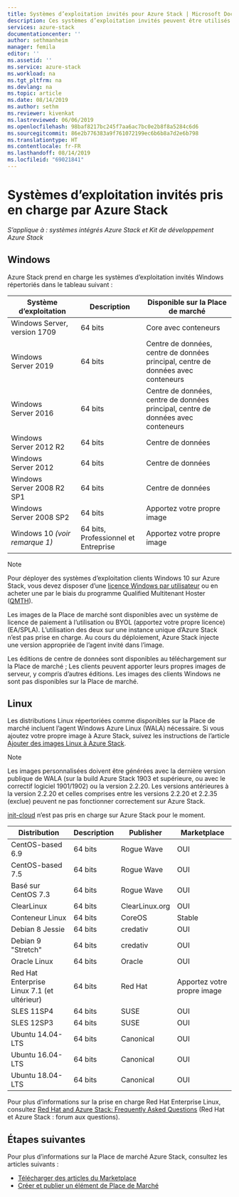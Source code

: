 ```yaml
---
title: Systèmes d’exploitation invités pour Azure Stack | Microsoft Docs
description: Ces systèmes d’exploitation invités peuvent être utilisés avec Azure Stack.
services: azure-stack
documentationcenter: ''
author: sethmanheim
manager: femila
editor: ''
ms.assetid: ''
ms.service: azure-stack
ms.workload: na
ms.tgt_pltfrm: na
ms.devlang: na
ms.topic: article
ms.date: 08/14/2019
ms.author: sethm
ms.reviewer: kivenkat
ms.lastreviewed: 06/06/2019
ms.openlocfilehash: 98baf8217bc245f7aa6ac7bc0e2b8f8a5284c6d6
ms.sourcegitcommit: 86e2b776383a9f761072199ec6b6b8a7d2e6b798
ms.translationtype: HT
ms.contentlocale: fr-FR
ms.lasthandoff: 08/14/2019
ms.locfileid: "69021841"
---
```

# <a name="guest-operating-systems-supported-on-azure-stack"></a>Systèmes d’exploitation invités pris en charge par Azure Stack

*S’applique à : systèmes intégrés Azure Stack et Kit de développement Azure Stack*

## <a name="windows"></a>Windows

Azure Stack prend en charge les systèmes d’exploitation invités Windows répertoriés dans le tableau suivant :

| Système d’exploitation | Description | Disponible sur la Place de marché |
| --- | --- | --- |
| Windows Server, version 1709 | 64 bits | Core avec conteneurs |
| Windows Server 2019 | 64 bits |  Centre de données, centre de données principal, centre de données avec conteneurs |
| Windows Server 2016 | 64 bits |  Centre de données, centre de données principal, centre de données avec conteneurs |
| Windows Server 2012 R2 | 64 bits |  Centre de données |
| Windows Server 2012 | 64 bits |  Centre de données |
| Windows Server 2008 R2 SP1 | 64 bits |  Centre de données |
| Windows Server 2008 SP2 | 64 bits |  Apportez votre propre image |
| Windows 10 *(voir remarque 1)* | 64 bits, Professionnel et Entreprise | Apportez votre propre image |

> [!NOTE]
> Pour déployer des systèmes d’exploitation clients Windows 10 sur Azure Stack, vous devez disposer d’une [licence Windows par utilisateur](https://www.microsoft.com/Licensing/product-licensing/windows10.aspx) ou en acheter une par le biais du programme Qualified Multitenant Hoster ([QMTH](https://www.microsoft.com/en-us/CloudandHosting/licensing_sca.aspx)).

Les images de la Place de marché sont disponibles avec un système de licence de paiement à l’utilisation ou BYOL (apportez votre propre licence) (EA/SPLA). L’utilisation des deux sur une instance unique d’Azure Stack n’est pas prise en charge. Au cours du déploiement, Azure Stack injecte une version appropriée de l’agent invité dans l’image.

Les éditions de centre de données sont disponibles au téléchargement sur la Place de marché ; Les clients peuvent apporter leurs propres images de serveur, y compris d’autres éditions. Les images des clients Windows ne sont pas disponibles sur la Place de marché.

## <a name="linux"></a>Linux

Les distributions Linux répertoriées comme disponibles sur la Place de marché incluent l’agent Windows Azure Linux (WALA) nécessaire. Si vous ajoutez votre propre image à Azure Stack, suivez les instructions de l’article [Ajouter des images Linux à Azure Stack](azure-stack-linux.md).

> [!NOTE]
> Les images personnalisées doivent être générées avec la dernière version publique de WALA (sur la build Azure Stack 1903 et supérieure, ou avec le correctif logiciel 1901/1902) ou la version 2.2.20. Les versions antérieures à la version 2.2.20 et celles comprises entre les versions 2.2.20 et 2.2.35 (exclue) peuvent ne pas fonctionner correctement sur Azure Stack.
>
> [init-cloud](https://cloud-init.io/) n’est pas pris en charge sur Azure Stack pour le moment.

| Distribution | Description | Publisher | Marketplace |
| --- | --- | --- | --- |
| CentOS-based 6.9 | 64 bits | Rogue Wave | OUI |
| CentOS-based 7.5 | 64 bits | Rogue Wave | OUI |
| Basé sur CentOS 7.3 | 64 bits | Rogue Wave | OUI |
| ClearLinux | 64 bits | ClearLinux.org | OUI |
| Conteneur Linux |  64 bits | CoreOS | Stable |
| Debian 8 Jessie | 64 bits | credativ |  OUI |
| Debian 9 "Stretch" | 64 bits | credativ | OUI |
| Oracle Linux | 64 bits | Oracle | OUI |
| Red Hat Enterprise Linux 7.1 (et ultérieur) | 64 bits | Red Hat | Apportez votre propre image |
| SLES 11SP4 | 64 bits | SUSE | OUI |
| SLES 12SP3 | 64 bits | SUSE | OUI |
| Ubuntu 14.04-LTS | 64 bits | Canonical | OUI |
| Ubuntu 16.04-LTS | 64 bits | Canonical | OUI |
| Ubuntu 18.04-LTS | 64 bits | Canonical | OUI |

Pour plus d’informations sur la prise en charge Red Hat Enterprise Linux, consultez [Red Hat and Azure Stack: Frequently Asked Questions](https://access.redhat.com/articles/3413531) (Red Hat et Azure Stack : forum aux questions).

## <a name="next-steps"></a>Étapes suivantes

Pour plus d’informations sur la Place de marché Azure Stack, consultez les articles suivants :

- [Télécharger des articles du Marketplace](azure-stack-download-azure-marketplace-item.md)  
- [Créer et publier un élément de Place de Marché](azure-stack-create-and-publish-marketplace-item.md)
